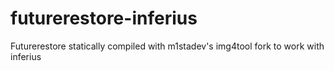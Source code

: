 # futurerestore-inferius
Futurerestore statically compiled with m1stadev's img4tool fork to work with inferius
